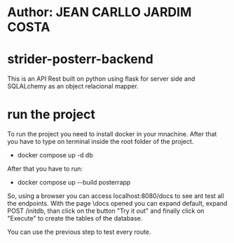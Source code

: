 # Author: JEAN CARLLO JARDIM COSTA

# strider-posterr-backend

This is an API Rest built on python using flask for server side and SQLALchemy as an object relacional mapper. 

# run the project
To run the project you need to install docker in your mnachine. After that you have to type on terminal inside the root folder of the project.

- docker compose up -d db   

After that you have to run:

- docker compose up --build posterrapp

So, using a browser you can access localhost:8080/docs to see ant test all the endpoints.
With the page \docs opened you can expand default, expand POST /initdb, than click on the button "Try it out" and finally click on "Execute" to create the tables of the database.

You can use the previous step to test every route.
